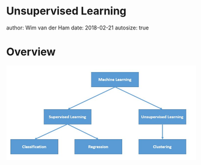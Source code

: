 

Unsupervised Learning
========================================================
author: Wim van der Ham
date: 2018-02-21
autosize: true

Overview
========================================================

![Overview](./model_schema.jpg)
